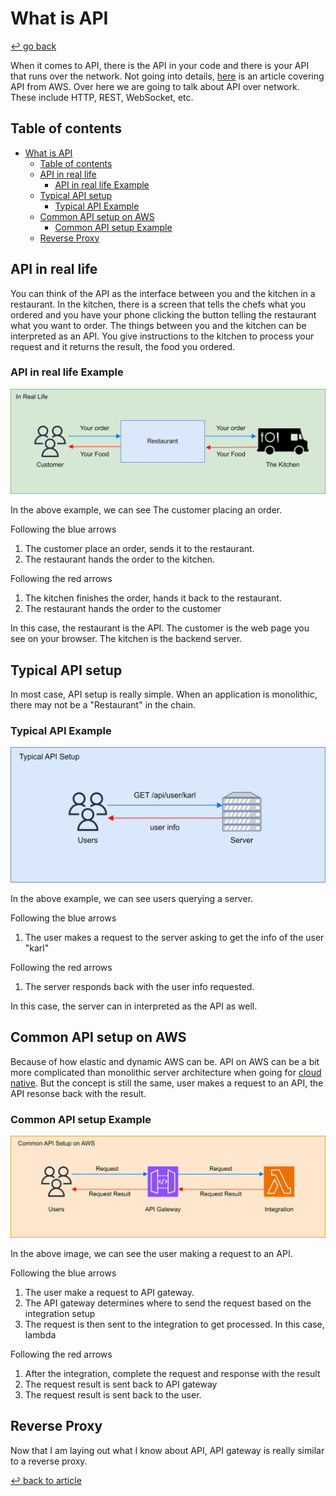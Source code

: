 # What is API

[↩️ go back](../../README.md)

When it comes to API, there is the API in your code and there is your API that runs over the network. Not going into details, [here](https://aws.amazon.com/what-is/api/) is an article covering API from AWS. Over here we are going to talk about API over network. These include HTTP, REST, WebSocket, etc.

## Table of contents

- [What is API](#what-is-api)
  - [Table of contents](#table-of-contents)
  - [API in real life](#api-in-real-life)
    - [API in real life Example](#api-in-real-life-example)
  - [Typical API setup](#typical-api-setup)
    - [Typical API Example](#typical-api-example)
  - [Common API setup on AWS](#common-api-setup-on-aws)
    - [Common API setup Example](#common-api-setup-example)
  - [Reverse Proxy](#reverse-proxy)

## API in real life

You can think of the API as the interface between you and the kitchen in a restaurant. In the kitchen, there is a screen that tells the chefs what you ordered and you have your phone clicking the button telling the restaurant what you want to order. The things between you and the kitchen can be interpreted as an API. You give instructions to the kitchen to process your request and it returns the result, the food you ordered.

### API in real life Example

![API In Real Life Example](images/api-illistration-IRL.drawio.png)

In the above example, we can see The customer placing an order.

Following the blue arrows

1. The customer place an order,  sends it to the restaurant.
2. The restaurant hands the order to the kitchen.

Following the red arrows

1. The kitchen finishes the order, hands it back to the restaurant.
2. The restaurant hands the order to the customer

In this case, the restaurant is the API. The customer is the web page you see on your browser. The kitchen is the backend server.

## Typical API setup

In most case, API setup is really simple. When an application is monolithic, there may not be a "Restaurant" in the chain.

### Typical API Example

![Typical API Setup Example](images/api-illistration-tipical.drawio.png)

In the above example, we can see users querying a server.

Following the blue arrows

1. The user makes a request to the server asking to get the info of the user "karl"

Following the red arrows

1. The server responds back with the user info requested.

In this case, the server can in interpreted as the API as well.

## Common API setup on AWS

Because of how elastic and dynamic AWS can be. API on AWS can be a bit more complicated than monolithic server architecture when going for [cloud native](https://aws.amazon.com/what-is/cloud-native/). But the concept is still the same, user makes a request to an API, the API resonse back with the result.

### Common API setup Example

![Common API Setup on aws](images/api-illistration-aws.drawio.png)

In the above image, we can see the user making a request to an API.

Following the blue arrows

1. The user make a request to API gateway.
2. The API gateway determines where to send the request based on the integration setup
3. The request is then sent to the integration to get processed. In this case, lambda

Following the red arrows

1. After the integration, complete the request and response with the result
2. The request result is sent back to API gateway
3. The request result is sent back to the user.

## Reverse Proxy

Now that I am laying out what I know about API, API gateway is really similar to a reverse proxy.

[↩️ back to article](../../README.md)
